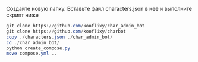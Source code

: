Создайте новую папку. Вставьте файл characters.json в неё и выполните скрипт ниже

```powershell
git clone https://github.com/kooflixy/char_admin_bot
git clone https://github.com/kooflixy/charbot
copy ./characters.json ./char_admin_bot/
cd ./char_admin_bot/
python create_compose.py
move compose.yml ..
```
